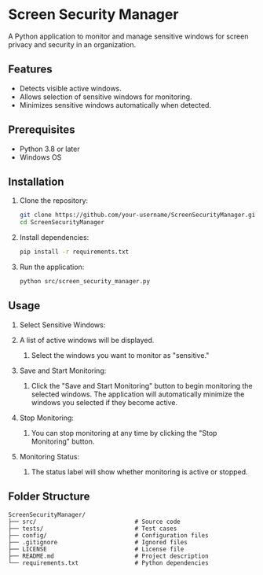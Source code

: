 # Screen Security Manager

A Python application to monitor and manage sensitive windows for screen privacy and security in an organization.

## Features
- Detects visible active windows.
- Allows selection of sensitive windows for monitoring.
- Minimizes sensitive windows automatically when detected.

## Prerequisites
- Python 3.8 or later
- Windows OS

## Installation
1. Clone the repository:
    ```bash
    git clone https://github.com/your-username/ScreenSecurityManager.git
    cd ScreenSecurityManager
    ```

2. Install dependencies:
    ```bash
    pip install -r requirements.txt
    ```

3. Run the application:
    ```bash
    python src/screen_security_manager.py
    ```


## Usage

1. Select Sensitive Windows:

2. A list of active windows will be displayed. 
   1. Select the windows you want to monitor as "sensitive."

3. Save and Start Monitoring:
   1. Click the "Save and Start Monitoring" button to begin monitoring the selected windows. The application will automatically minimize the windows you selected if they become active.

4. Stop Monitoring:
   1. You can stop monitoring at any time by clicking the "Stop Monitoring" button.
   
5. Monitoring Status:
   1. The status label will show whether monitoring is active or stopped.
## Folder Structure
```plaintext
ScreenSecurityManager/
├── src/                            # Source code
├── tests/                          # Test cases
├── config/                         # Configuration files
├── .gitignore                      # Ignored files
├── LICENSE                         # License file
├── README.md                       # Project description
└── requirements.txt                # Python dependencies

